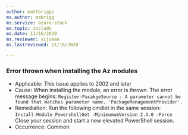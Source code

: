 ```yaml
---
author: mattbriggs
ms.author: mabrigg
ms.service: azure-stack
ms.topic: include
ms.date: 11/16/2020
ms.reviewer: sijuman
ms.lastreviewed: 11/16/2020

---
```


### Error thrown when installing the Az modules

- Applicable: This issue applies to 2002 and later
- Cause: When installing the module, an error is thrown. The error message begins: `Register-PacakgeSource : A parameter cannot be found that matches parameter name. 'PackageManagementProvider'.`
- Remediation: Run the following cmdlet in the same session:  
    `Install-Module PowershellGet -MinimumumVersion 2.3.0 -Force`  
Close your session and start a new elevated PowerShell session.
- Occurrence: Common